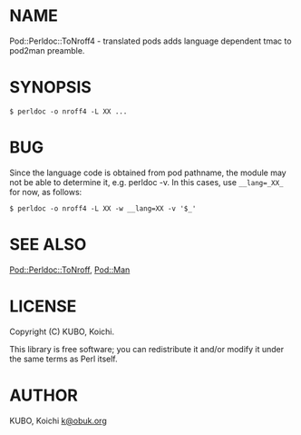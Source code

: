 # NAME

Pod::Perldoc::ToNroff4 - translated pods adds language dependent tmac
to pod2man preamble.

# SYNOPSIS

    $ perldoc -o nroff4 -L XX ...

# BUG

Since the language code is obtained from pod pathname, the module may
not be able to determine it, e.g. perldoc -v. In this cases, use
`__lang=_XX_` for now, as follows:

    $ perldoc -o nroff4 -L XX -w __lang=XX -v '$_'

# SEE ALSO

[Pod::Perldoc::ToNroff](https://metacpan.org/pod/Pod%3A%3APerldoc%3A%3AToNroff), [Pod::Man](https://metacpan.org/pod/Pod%3A%3AMan)

# LICENSE

Copyright (C) KUBO, Koichi.

This library is free software; you can redistribute it and/or modify
it under the same terms as Perl itself.

# AUTHOR

KUBO, Koichi <k@obuk.org>
